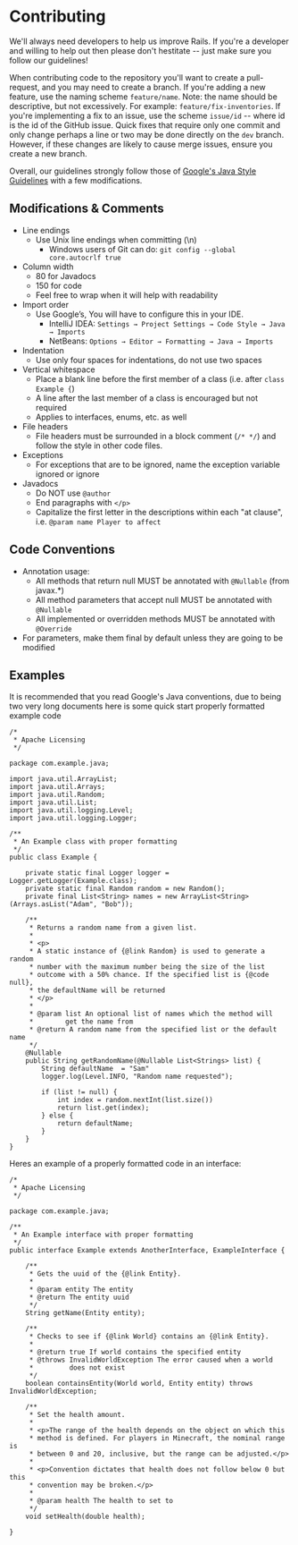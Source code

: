 # Contributing

We'll always need developers to help us improve Rails. If you're a developer and willing to help out then please don't hestitate -- just make sure you follow our guidelines!

When contributing code to the repository you'll want to create a pull-request, and you may need to create a branch.
If you're adding a new feature, use the naming scheme `feature/name`. Note: the name should be descriptive, but not
excessively. For example: `feature/fix-inventories`.
If you're implementing a fix to an issue, use the scheme `issue/id` -- where id is the id of the GitHub issue.
Quick fixes that require only one commit and only change perhaps a line or two may be done directly on the `dev` branch.
However, if these changes are likely to cause merge issues, ensure you create a new branch.

Overall, our guidelines strongly follow those of [Google's Java Style Guidelines](https://google-styleguide.googlecode.com/svn/trunk/javaguide.html) with a few modifications.

## Modifications & Comments
* Line endings
  * Use Unix line endings when committing (\n)
    * Windows users of Git can do: `git config --global core.autocrlf true`
* Column width
  * 80 for Javadocs
  * 150 for code
  * Feel free to wrap when it will help with readability
* Import order
  * Use Google’s, You will have to configure this in your IDE.
    * IntelliJ IDEA: `Settings → Project Settings → Code Style → Java → Imports`
    * NetBeans: `Options → Editor → Formatting → Java → Imports`
* Indentation
  * Use only four spaces for indentations, do not use two spaces
* Vertical whitespace
  * Place a blank line before the first member of a class (i.e. after `class Example {`)
  * A line after the last member of a class is encouraged but not required
  * Applies to interfaces, enums, etc. as well
* File headers
  * File headers must be surrounded in a block comment (`/* */`) and follow the style in other code files.
* Exceptions
  * For exceptions that are to be ignored, name the exception variable ignored or ignore
* Javadocs
  * Do NOT use `@author`
  * End paragraphs with `</p>`
  * Capitalize the first letter in the descriptions within each "at clause", i.e. `@param name Player to affect`

## Code Conventions
* Annotation usage:
  * All methods that return null MUST be annotated with `@Nullable` (from javax.*)
  * All method parameters that accept null MUST be annotated with `@Nullable`
  * All implemented or overridden methods MUST be annotated with `@Override`
* For parameters, make them final by default unless they are going to be modified

## Examples
It is recommended that you read Google's Java conventions, due to being two very long documents here is some quick start properly formatted example code

```
/*
 * Apache Licensing
 */

package com.example.java;

import java.util.ArrayList;
import java.util.Arrays;
import java.util.Random;
import java.util.List;
import java.util.logging.Level;
import java.util.logging.Logger;

/**
 * An Example class with proper formatting
 */
public class Example {

    private static final Logger logger = Logger.getLogger(Example.class);
    private static final Random random = new Random();
    private final List<String> names = new ArrayList<String>(Arrays.asList("Adam", "Bob"));

    /**
     * Returns a random name from a given list.
     *
     * <p>
     * A static instance of {@link Random} is used to generate a random
     * number with the maximum number being the size of the list
     * outcome with a 50% chance. If the specified list is {@code null},
     * the defaultName will be returned
     * </p>
     *
     * @param list An optional list of names which the method will
     *        get the name from
     * @return A random name from the specified list or the default name
     */
    @Nullable
    public String getRandomName(@Nullable List<Strings> list) {
        String defaultName  = "Sam"
        logger.log(Level.INFO, "Random name requested");

        if (list != null) {
            int index = random.nextInt(list.size())
            return list.get(index);
        } else {
            return defaultName;
        }
    }
}
```

Heres an example of a properly formatted code in an interface:

```
/*
 * Apache Licensing
 */

package com.example.java;

/**
 * An Example interface with proper formatting
 */
public interface Example extends AnotherInterface, ExampleInterface {

    /**
     * Gets the uuid of the {@link Entity}.
     *
     * @param entity The entity
     * @return The entity uuid
     */
    String getName(Entity entity);

    /**
     * Checks to see if {@link World} contains an {@link Entity}.
     *
     * @return true If world contains the specified entity
     * @throws InvalidWorldException The error caused when a world
     *         does not exist
     */
    boolean containsEntity(World world, Entity entity) throws InvalidWorldException;

    /**
     * Set the health amount.
     *
     * <p>The range of the health depends on the object on which this
     * method is defined. For players in Minecraft, the nominal range is
     * between 0 and 20, inclusive, but the range can be adjusted.</p>
     *
     * <p>Convention dictates that health does not follow below 0 but this
     * convention may be broken.</p>
     *
     * @param health The health to set to
     */
    void setHealth(double health);

}
```